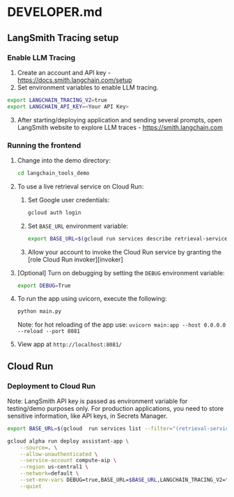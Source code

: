 # DEVELOPER.md

## LangSmith Tracing setup

### Enable LLM Tracing

1. Create an account and API key - https://docs.smith.langchain.com/setup
2. Set environment variables to enable LLM tracing.

```bash
export LANGCHAIN_TRACING_V2=true
export LANGCHAIN_API_KEY=<Your API Key>
```

3. After starting/deploying application and sending several prompts, open LangSmith website to explore LLM traces - https://smith.langchain.com

### Running the frontend

1. Change into the demo directory:

    ```bash
    cd langchain_tools_demo
    ```

1. To use a live retrieval service on Cloud Run:

    1. Set Google user credentials:

        ```bash
        gcloud auth login
        ```

    1. Set `BASE_URL` environment variable:

        ```bash
        export BASE_URL=$(gcloud run services describe retrieval-service --format 'value(status.url)')
        ```

    1. Allow your account to invoke the Cloud Run service by granting the [role Cloud Run invoker][invoker]

1. [Optional] Turn on debugging by setting the `DEBUG` environment variable:

    ```bash
    export DEBUG=True
    ```

1. To run the app using uvicorn, execute the following:

    ```bash
    python main.py
    ```

    Note: for hot reloading of the app use: `uvicorn main:app --host 0.0.0.0 --reload --port 8081`

1. View app at `http://localhost:8081/`

## Cloud Run

### Deployment to Cloud Run

Note: LangSmith API key is passed as environment variable for testing/demo purposes only.
For production applications, you need to store sensitive information, like API keys, in Secrets Manager.


```bash
export BASE_URL=$(gcloud  run services list --filter="(retrieval-service)" --format="value(URL)")

gcloud alpha run deploy assistant-app \
    --source=. \
    --allow-unauthenticated \
    --service-account compute-aip \
    --region us-central1 \
    --network=default \
    --set-env-vars DEBUG=true,BASE_URL=$BASE_URL,LANGCHAIN_TRACING_V2=true,LANGCHAIN_API_KEY=YOUR_API_KEY \
    --quiet
```
